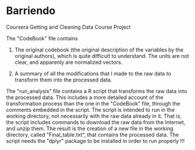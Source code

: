 Barriendo
=========

Coursera Getting and Cleaning Data Course Project

The "CodeBook" file contains

1. The original codebook (the original description of the variables by the original authors), which is quite difficult to understand. The units are not clear, and apparenly are normalized vectors.

2. A summary of all the modifications that I made to the raw data to transform them into the processed data.

The "run_analysis" file contains a R script that transforms the raw data into the processed data. This includes a more detailed account of the transformation process than the one in the "CodeBook" file, through the comments embedded in the script.
The script is intended to run in the working directory, not necessarily with the raw data already in it. That is, the script includes commands to download the raw data from the Internet, and unzip them.
The result is the creation of a new file in the working directory, called "Final_table.txt", that contains the processed data.
The script needs the "dplyr" package to be installed in order to run properly !!!


